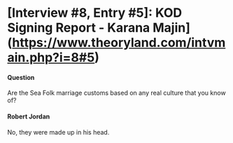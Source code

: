 # [Interview #8, Entry #5]: KOD Signing Report - Karana Majin](https://www.theoryland.com/intvmain.php?i=8#5)

#### Question

Are the Sea Folk marriage customs based on any real culture that you know of?

#### Robert Jordan

No, they were made up in his head.

